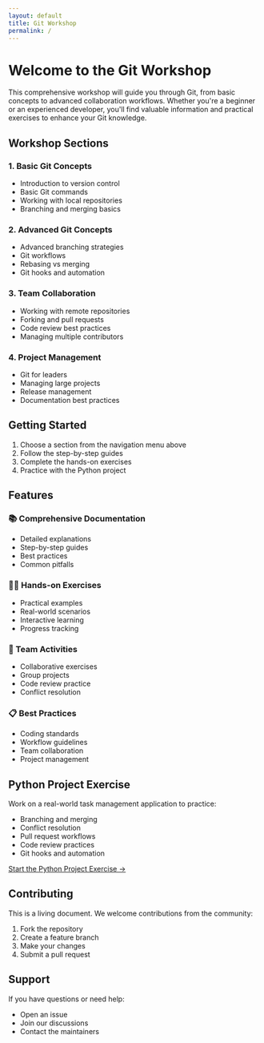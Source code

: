 ```yaml
---
layout: default
title: Git Workshop
permalink: /
---
```


# Welcome to the Git Workshop

This comprehensive workshop will guide you through Git, from basic concepts to advanced collaboration workflows. Whether you're a beginner or an experienced developer, you'll find valuable information and practical exercises to enhance your Git knowledge.

## Workshop Sections

### 1. Basic Git Concepts
- Introduction to version control
- Basic Git commands
- Working with local repositories
- Branching and merging basics

### 2. Advanced Git Concepts
- Advanced branching strategies
- Git workflows
- Rebasing vs merging
- Git hooks and automation

### 3. Team Collaboration
- Working with remote repositories
- Forking and pull requests
- Code review best practices
- Managing multiple contributors

### 4. Project Management
- Git for leaders
- Managing large projects
- Release management
- Documentation best practices

## Getting Started

1. Choose a section from the navigation menu above
2. Follow the step-by-step guides
3. Complete the hands-on exercises
4. Practice with the Python project

## Features

### 📚 Comprehensive Documentation
- Detailed explanations
- Step-by-step guides
- Best practices
- Common pitfalls

### 🏃‍♂️ Hands-on Exercises
- Practical examples
- Real-world scenarios
- Interactive learning
- Progress tracking

### 👥 Team Activities
- Collaborative exercises
- Group projects
- Code review practice
- Conflict resolution

### 📋 Best Practices
- Coding standards
- Workflow guidelines
- Team collaboration
- Project management

## Python Project Exercise

Work on a real-world task management application to practice:
- Branching and merging
- Conflict resolution
- Pull request workflows
- Code review practices
- Git hooks and automation

[Start the Python Project Exercise →](/exercises/python_project/)

## Contributing

This is a living document. We welcome contributions from the community:
1. Fork the repository
2. Create a feature branch
3. Make your changes
4. Submit a pull request

## Support

If you have questions or need help:
- Open an issue
- Join our discussions
- Contact the maintainers 